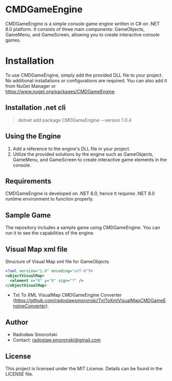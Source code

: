 # CMDGameEngine

CMDGameEngine is a simple console game engine written in C# on .NET 8.0 platform. It consists of three main components: GameObjects, GameMenu, and GameScreen, allowing you to create interactive console games.

# Installation

To use CMDGameEngine, simply add the provided DLL file to your project. No additional installations or configurations are required.
You can also add it from NuGet Manager or https://www.nuget.org/packages/CMDGameEngine.

## Installation .net cli

> dotnet add package CMDGameEngine --version 1.0.4

## Using the Engine

1. Add a reference to the engine's DLL file in your project.
2. Utilize the provided solutions by the engine such as GameObjects, GameMenu, and GameScreen to create interactive game elements in the console.

## Requirements

CMDGameEngine is developed on .NET 8.0, hence it requires .NET 8.0 runtime environment to function properly.

## Sample Game

The repository includes a sample game using CMDGameEngine. You can run it to see the capabilities of the engine.

## Visual Map xml file

Structure of Visual Map xml file for GameObjects 
```xml
<?xml version="1.0" encoding="utf-8"?>
<objectVisualMap>
  <element x="0" y="0" sign="?" />
</objectVisualMap>
```

- Txt To XML VisualMap CMDGameEngine Converter (https://github.com/radoslawsmoronski/TxtToXmlVisualMapCMDGameEngineConverter).

## Author

- Radosław Smoroński
- Contact: radoslaw.smoronski@gmail.com

## License

This project is licensed under the MIT License. Details can be found in the LICENSE file.
